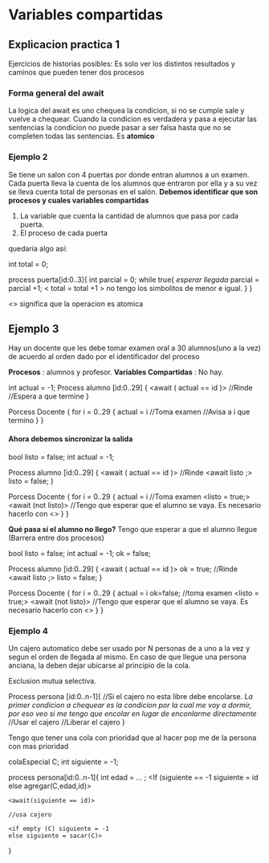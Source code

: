 # Variables compartidas

## Explicacion practica 1

Ejercicios de historias posibles: Es solo ver los distintos resultados y caminos que pueden tener dos procesos

### Forma general del await
La logica del await es uno chequea la condicion, si no se cumple sale y vuelve a chequear. Cuando la condicion es verdadera y pasa a ejecutar las sentencias la condicion no puede pasar a ser falsa hasta que no se completen todas las sentencias. Es **atomico**

### Ejemplo 2
Se tiene un salon con 4 puertas por donde entran alumnos a un examen. Cada puerta lleva la cuenta de los alumnos que entraron por ella y a su vez se lleva cuenta total de personas en el salón. 
**Debemos identificar que son procesos y cuales variables compartidas**
1. La variable que cuenta la cantidad de alumnos que pasa por cada puerta.
2. El proceso de cada puerta

quedaria algo así:

int total = 0;

process puerta[id:0..3]{
    int parcial = 0;
    while true{
        *esperar llegada*
        parcial = parcial +1;
        < total = total +1 > no tengo los simbolitos de menor e igual.
    }
}


<> significa que la operacion es atomica


## Ejemplo 3
Hay un docente que les debe tomar examen oral a 30 alumnos(uno a la vez) de acuerdo al orden dado por el identificador del proceso

**Procesos** : alumnos y profesor. 
**Variables Compartidas** : No hay.


int actual = -1;
Process alumno [id:0..29]
{
    <await ( actual == id )>
    //Rinde
    //Espera a que termine
}

Porcess Docente
{
    for i = 0..29
    {
        actual = i
        //Toma examen
        //Avisa a i que termino
    }
}


#### Ahora debemos sincronizar la salida

bool listo = false;
int actual = -1;

Process alumno [id:0..29]
{
    <await ( actual == id )>
    //Rinde
    <await listo ;>
     listo = false; 
}

Porcess Docente
{
    for i = 0..29
    {
        actual = i
        //Toma examen
        <listo = true;>
        <await (not listo)> //Tengo que esperar que el alumno se vaya. Es necesario hacerlo con <>
    }
}



**Qué pasa si el alumno no llego?**
Tengo que esperar a que el alumno llegue (Barrera entre dos procesos)



bool listo = false;
int actual = -1;
ok = false;

Process alumno [id:0..29]
{
    <await ( actual == id )>
    ok = true;
    //Rinde
    <await listo ;>
     listo = false; 
}

Porcess Docente
{
    for i = 0..29
    {
        actual = i
        <await ok>
        ok=false;
        //toma examen
        <listo = true;>
        <await (not listo)> //Tengo que esperar que el alumno se vaya. Es necesario hacerlo con <>
    }
}




### Ejemplo 4
Un cajero automatico debe ser usado por N personas de a uno a la vez y segun el orden de llegada al mismo. En caso de que llegue una persona anciana, la deben dejar ubicarse al principio de la cola.

Exclusion mutua selectiva.

Process persona [id:0..n-1]{
    //Si el cajero no esta libre debe encolarse. *La primer condicion a chequear es la condicion por la cual me voy a dormir, por eso veo si me tengo que encolar en lugar de enconlarme directamente* 
    //Usar el cajero
    //Liberar el cajero
}


Tengo que tener una cola con prioridad que al hacer pop me de la persona con mas prioridad

colaEspecial C;
int siguiente = -1;

process persona[id:0..n-1]{
    int edad = ... ;
    <If (siguiente == -1 siguiente = id
    else agregar(C,edad,id)>

    <await(siguiente == id)>
    
    //usa cajero
    
    <if empty (C) siguiente = -1
    else siguiente = sacar(C)>
}
